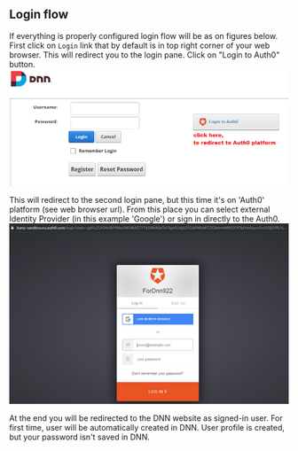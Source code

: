 ## Login flow
If everything is properly configured login flow will be as on figures below. First click on `Login` link that by default is in top right corner of your web browser. This will redirect you to the login pane. Click on "Login to Auth0" button. 
![alt text](https://raw.githubusercontent.com/BarryWaluszko/Auth0_DnnProvider/doc/images/Login_flow_01.png)

This will redirect to the second login pane, but this time it's on 'Auth0' platform (see web browser url). From this place you can select external Identity Provider (in this example 'Google') or sign in directly to the Auth0. 
![alt text](https://raw.githubusercontent.com/BarryWaluszko/Auth0_DnnProvider/doc/images/Login_flow_02.png)

At the end you will be redirected to the DNN website as signed-in user. For first time, user will be automatically created in DNN. User profile is created, but your password isn't saved in DNN.